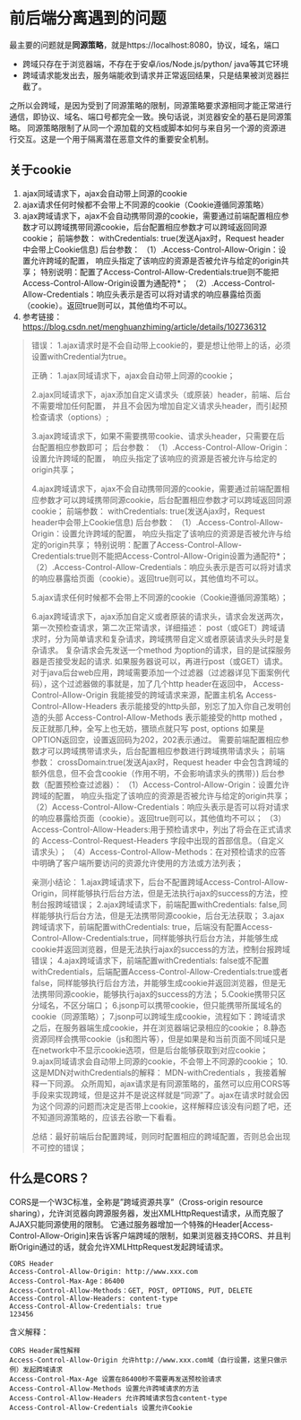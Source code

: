 # 前后端分离遇到的问题

最主要的问题就是**同源策略**，就是https://localhost:8080，协议，域名，端口

- 跨域只存在于浏览器端，不存在于安卓/ios/Node.js/python/ java等其它环境
- 跨域请求能发出去，服务端能收到请求并正常返回结果，只是结果被浏览器拦截了。

之所以会跨域，是因为受到了同源策略的限制，同源策略要求源相同才能正常进行通信，即协议、域名、端口号都完全一致。换句话说，浏览器安全的基石是同源策略。
同源策略限制了从同一个源加载的文档或脚本如何与来自另一个源的资源进行交互。这是一个用于隔离潜在恶意文件的重要安全机制。

## 关于cookie

1. ajax同域请求下，ajax会自动带上同源的cookie
2. ajax请求任何时候都不会带上不同源的cookie（Cookie遵循同源策略）
3. ajax跨域请求下，ajax不会自动携带同源的cookie，需要通过前端配置相应参数才可以跨域携带同源cookie，后台配置相应参数才可以跨域返回同源cookie；
   前端参数：
   	withCredentials: true(发送Ajax时，Request header中会带上Cookie信息)
   后台参数：
   	（1）.Access-Control-Allow-Origin：设置允许跨域的配置， 响应头指定了该响应的资源是否被允许与给定的origin共享；
   		特别说明：配置了Access-Control-Allow-Credentials:true则不能把Access-Control-Allow-Origin设置为通配符*；
   	（2）.Access-Control-Allow-Credentials：响应头表示是否可以将对请求的响应暴露给页面（cookie）。返回true则可以，其他值均不可以。
4. 参考链接：https://blog.csdn.net/menghuanzhiming/article/details/102736312

> 错误：
> 1.ajax请求时是不会自动带上cookie的，要是想让他带上的话，必须设置withCredential为true。
>
> 正确：
> 1.ajax同域请求下，ajax会自动带上同源的cookie；
>
> 2.ajax同域请求下，ajax添加自定义请求头（或原装）header，前端、后台不需要增加任何配置，
> 并且不会因为增加自定义请求头header，而引起预检查请求（options）;
>
> 3.ajax跨域请求下，如果不需要携带cookie、请求头header，只需要在后台配置相应参数即可；
> 	后台参数：
> 	（1）.Access-Control-Allow-Origin：设置允许跨域的配置， 响应头指定了该响应的资源是否被允许与给定的origin共享；
>
> 4.ajax跨域请求下，ajax不会自动携带同源的cookie，需要通过前端配置相应参数才可以跨域携带同源cookie，后台配置相应参数才可以跨域返回同源cookie；
> 前端参数：
> 	withCredentials: true(发送Ajax时，Request header中会带上Cookie信息)
> 后台参数：
> 	（1）.Access-Control-Allow-Origin：设置允许跨域的配置， 响应头指定了该响应的资源是否被允许与给定的origin共享；
> 		特别说明：配置了Access-Control-Allow-Credentials:true则不能把Access-Control-Allow-Origin设置为通配符*；
> 	（2）.Access-Control-Allow-Credentials：响应头表示是否可以将对请求的响应暴露给页面（cookie）。返回true则可以，其他值均不可以。
> 	
> 5.ajax请求任何时候都不会带上不同源的cookie（Cookie遵循同源策略）；
>
> 6.ajax跨域请求下，ajax添加自定义或者原装的请求头，请求会发送两次，第一次预检查请求，第二次正常请求，详细描述：
> post（或GET）跨域请求时，分为简单请求和复杂请求，跨域携带自定义或者原装请求头头时是复杂请求。
> 复杂请求会先发送一个method 为option的请求，目的是试探服务器是否接受发起的请求. 如果服务器说可以，再进行post（或GET）请求。
> 对于java后台web应用，跨域需要添加一个过滤器（过滤器详见下面案例代码），这个过滤器做的事就是，加了几个http header在返回中，
> Access-Control-Allow-Origin 我能接受的跨域请求来源，配置主机名
> Access-Control-Allow-Headers 表示能接受的http头部，别忘了加入你自己发明创造的头部
> Access-Control-Allow-Methods 表示能接受的http mothed ，反正就那几种，全写上也无妨，猥琐点就只写 post, options
> 如果是OPTION返回空，设置返回码为202，202表示通过。
> 需要前端配置相应参数才可以跨域携带请求头，后台配置相应参数进行跨域携带请求头；
> 前端参数：
> 	crossDomain:true(发送Ajax时，Request header 中会包含跨域的额外信息，但不会含cookie（作用不明，不会影响请求头的携带）)
> 后台参数（配置预检查过滤器）：
> 	（1）Access-Control-Allow-Origin：设置允许跨域的配置， 响应头指定了该响应的资源是否被允许与给定的origin共享；
> 	（2）Access-Control-Allow-Credentials：响应头表示是否可以将对请求的响应暴露给页面（cookie）。返回true则可以，其他值均不可以；
> 	（3）Access-Control-Allow-Headers:用于预检请求中，列出了将会在正式请求的 Access-Control-Request-Headers 字段中出现的首部信息。（自定义请求头）；
> 	（4）Access-Control-Allow-Methods：在对预检请求的应答中明确了客户端所要访问的资源允许使用的方法或方法列表；
>
>
> 亲测小结论：
> 1.ajax跨域请求下，后台不配置跨域Access-Control-Allow-Origin，同样能够执行后台方法，但是无法执行ajax的success的方法，控制台报跨域错误；
> 2.ajax跨域请求下，前端配置withCredentials: false,同样能够执行后台方法，但是无法携带同源cookie，后台无法获取；
> 3.ajax跨域请求下，前端配置withCredentials: true，后端没有配置Access-Control-Allow-Credentials:true，同样能够执行后台方法，并能够生成cookie并返回浏览器，但是无法执行ajax的success的方法，控制台报跨域错误；
> 4.ajax跨域请求下，前端配置withCredentials: false或不配置withCredentials，后端配置Access-Control-Allow-Credentials:true或者false，同样能够执行后台方法，并能够生成cookie并返回浏览器，但是无法携带同源cookie，能够执行ajax的success的方法；
> 5.Cookie携带只区分域名，不区分端口；
> 6.jsonp可以携带cookie，但只能携带所属域名的cookie（同源策略）；
> 7.jsonp可以跨域生成cookie，流程如下：跨域请求之后，在服务器端生成cookie，并在浏览器端记录相应的cookie；
> 8.静态资源同样会携带cookie（js和图片等），但是如果是和当前页面不同域只是在network中不显示cookie选项，但是后台能够获取到对应cookie；
> 9.ajax同域请求会自动带上同源的cookie，不会带上不同源的cookie；
> 10.这是MDN对withCredentials的解释： MDN-withCredentials ，我接着解释一下同源。
> 众所周知，ajax请求是有同源策略的，虽然可以应用CORS等手段来实现跨域，但是这并不是说这样就是“同源”了。ajax在请求时就会因为这个同源的问题而决定是否带上cookie，这样解释应该没有问题了吧，还不知道同源策略的，应该去谷歌一下看看。
>
> 总结：最好前端后台配置跨域，则同时配置相应的跨域配置，否则总会出现不可控的错误；

## 什么是CORS？

CORS是一个W3C标准，全称是”跨域资源共享”（Cross-origin resource sharing），允许浏览器向跨源服务器，发出XMLHttpRequest请求，从而克服了AJAX只能同源使用的限制。
它通过服务器增加一个特殊的Header[Access-Control-Allow-Origin]来告诉客户端跨域的限制，如果浏览器支持CORS、并且判断Origin通过的话，就会允许XMLHttpRequest发起跨域请求。

```
CORS Header
Access-Control-Allow-Origin: http://www.xxx.com
Access-Control-Max-Age：86400
Access-Control-Allow-Methods：GET, POST, OPTIONS, PUT, DELETE
Access-Control-Allow-Headers: content-type
Access-Control-Allow-Credentials: true
123456
```

含义解释：

```
CORS Header属性解释
Access-Control-Allow-Origin 允许http://www.xxx.com域（自行设置，这里只做示例）发起跨域请求
Access-Control-Max-Age 设置在86400秒不需要再发送预校验请求
Access-Control-Allow-Methods 设置允许跨域请求的方法
Access-Control-Allow-Headers 允许跨域请求包含content-type
Access-Control-Allow-Credentials 设置允许Cookie
```